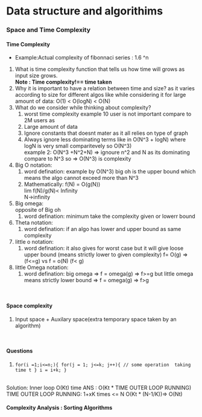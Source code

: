 # Data structure and algorithims
### Space and Time Complexity

#### Time Complexity
* Example:Actual complexity of fibonnaci series : 1.6 ^n

1. What is time complexity
 function that tells us how time will grows as input size grows.<br>
 **Note :  Time complexity!== time taken**
  1.  Why it is important to have a relation between time and size?
      as it varies according to size for different algos like while 
      considering it for large amount of data: O(1) < O(logN) < O(N) 
2. What do we consider while thinking about complexity?
      1. worst time complexity
        example 10 user is not important compare to 2M users as
      2. Large amount of data
      3. Ignore constants that doesnt mater as it all relies on 
         type of graph
      4. Always ignore less dominating terms 
         like in O(N^3 + logN) where logN is very small comparitevely 
        so O(N^3)<br>
        example 2: O(N^3 +N^2+N) => ignoure n^2 and N as its dominating 
        compare to N^3 so => O(N^3) is complexity
3. Big O notation:
      1. word defination: example by O(N^3) big oh is the upper bound
        which means the algo cannot exceed more than N^3
      2. Mathematically: 
          f(N) = O(g(N))<br>
         lim         f(N)/g(N)< Infinity<br>
         N->infinity
4. Big omega: <br>opposite of Big oh
    1. word defination: minimum take the complexity given or lowerr bound
5. Theta notation:
    1. word defination: if an algo has lower and upper bound as same complexity
6. little o notation:
    1. word defination: it also gives for worst case but it will give loose upper bound (means strictly lower to given complexity)
    f= O(g) => (f<=g) vs f = o(N) (f< g)
7. little Omega notation:
    1. word defination: big omega => f = omega(g) => f>=g
     but little omega means strictly lower bound =>
    f = omega(g) => f>g  
<br>

#### Space complexity
1. Input space +  Auxilary space(extra temporary space taken by an algorithm)

<br>

#### Questions

1. `for(i =1;i<=n;){
  for(j = 1; j<=k; j++){
    // some operation  taking time t
  }
  i = i+k;
}`
<br>
Solution: Inner loop O(Kt) time
ANS : O(Kt * TIME OUTER LOOP RUNNING)
TIME OUTER LOOP RUNNING: 1+xK times <= N
O(Kt * (N-1/K))=> O(Nt)

<br>

#### Complexity Analysis : Sorting Algorithms

